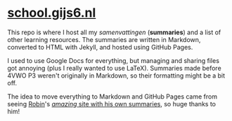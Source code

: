 # [school.gijs6.nl](https://school.gijs6.nl)

This repo is where I host all my *samenvattingen* (**summaries**) and a list of other learning resources. The summaries are written in Markdown, converted to HTML with Jekyll, and hosted using GitHub Pages.

I used to use Google Docs for everything, but managing and sharing files got annoying (plus I really wanted to use LaTeX). Summaries made before 4VWO P3 weren't originally in Markdown, so their formatting might be a bit off.

The idea to move everything to Markdown and GitHub Pages came from seeing [Robin](https://github.com/RobinBoers)'s [*amazing* site with his own summaries](https://github.com/RobinBoers/school.geheimesite.nl), so huge thanks to him!
